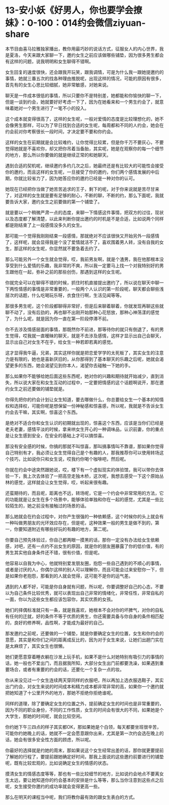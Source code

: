 # 13-安小妖《好男人，你也要学会撩妹》：0-100：014约会微信ziyuan-share

本节目由喜马拉雅独家播出，教你用最巧妙的说话方式，征服女人的内心世界，我是夏洛，今天来跟大家聊一下，邀约女生之前应该做哪些铺垫，因为很多男生都会有这样的问题，说我明明和女生聊得不错啊。

女生回复的速度很快，还会跟我开玩笑，跟我调情，可是为什么我一跟她提邀约的事情，她就三番五次的找各种理由推脱呢，出现这样的情况，可能的原因有很多，首先有的女生心思比较细腻，她非常敏感，对她来说。

聊天是一件成本很低的事情，所以只要你不是特别差，她都能和你愉快的聊一下，但是一谈到约会，她就要好好考虑一下了，因为在她看来和一个男生约会了，就意味着她对一个男生进行了一笔不小的投入。

这个成本就变得很高了，这样的女生呢，一般对爱情的态度是比较理想化的，她不会像男生那样，可以为了早日找到合适的女生呢，每周都和不同的人约会，她会在约会前对你考察很长一段时间，才决定要不要和你约会。

这样的女生在前期就是会比较难约，让你觉得比较累，但是你千万不要灰心，不要觉得她就是不喜欢你，却又把你吊着当备胎，其实呢，她是在观察你的每一个细节的地方，那么所以你要做的就是继续正常的和她聊天。

遇到合适的契机呢，继续邀约多约几次之后，她最终还是有比较大的可能性会接受你的邀约，而且这样的女生呢，一旦接受了你的邀约，你们两个感情发展的中后期，你就比较省力了，因为她答应你的邀约已经是一种对你的认可。

她现在已经把你当做了她苦苦追求的王子，剩下的呢，对于你来说就是苦尽甘来了，对这样的女生就是要有足够的耐心，不断的聊，不断的约，那么下面呢，我就要告诉大家，邀约女生之前要做的第一个铺垫了。

就是要以一个稍微严肃一点的态度，来聊一下情感这件事情，把双方的过往，现状以及态度都了解清楚，以此来判断你提出邀约的时机是不是合适，比如说两个同样都是刚结束了上一段感情没多久的女生。

那可能一个觉得我刚刚结束一段感情，那就绝对不应该很快又开始另外一段感情了，这样呢，就会显得我是个没了爱情就活不了，喜欢围着男人转，没有自我的女生，那这样的女生呢，你显然就不要急着去约了。

那么可能另外一个女生就会觉得，哎，我前男友啊，就是个渣男，我在他那根本没享受到什么爱情的乐趣，我非常的不爽，所以我一定要马上找一个对我特别好的男生跟他在一起，弥补之前的那些创伤，那遇到这样的女生呢。

你就完全可以在聊得不错的时候，抓住时机直接提出邀约了，所以说在聊天中聊一下两性情感的事情是非常重要的，一般两个人认识的第一阶段呢，聊天都会聊些浅层次的话题，什么吃喝玩乐呀，衣食住行啊，生活见闻等等。

那很多男生呢，这个阶段都聊得非常好，但是后来聊着聊着，你就发现再聊这些就聊不动了，没有后劲的，再也聊不出刚开始那种心花怒放，那种心神荡漾的感觉了，为什么呢，就是因为你一直在第一阶段停滞不前。

你不去涉及情感层面的事情，那既然你不前进，那等待你的就只有倒退了，有的男生觉得，哎我就一直暧昧的聊天，就是不去涉及感情，这样才显示出自己会聊天，显示出自己对女生不在乎，给女生一种若即若离的感觉。

这才显得我牛逼，兄弟，其实这样你就是把恋爱学学的太死板了，其实女生的注意力是有限的，她也是喜新厌旧的，从你那得到了基本聊天的乐趣之后呢，她就会渴望更多的东西，她会渴望见到你本人，渴望你去碰触一下她的手。

那么如果你不能够给她后面这些东西呢，她对你的兴趣和期待就开始减少，直到消失，所以说大家在和女生互动的过程中，一定要把情感的这个话题啊说开，那在邀约女生之前还要做的铺垫就是。

你得先把你的约会计划让女生知道，要去哪做什么，你总要给女生一个基本的知情权和选择权，可能你呢是想保留一份神秘感和惊喜感，所以呢，我就是不告诉女生约会去干嘛，其实啊，惊喜这个东西。

是绝对不适合你和女生认识的初期就出现的，惊喜这个东西，应该是当你们已经是老夫老妻，感情平淡的时候，拿来哄女生开心的一种调味品，认识前妻，你的重点是让女生感到安全，在安全的基础上才可以搞惊喜。

那没有安全感的时候，你搞的那就不叫惊喜，那叫搞事情叫不靠谱，那如果你觉得自己特别有才，我必须让女生觉得自己是个有趣的人，那我推荐你可以使用转场这个技巧，比如说你只和女生说，哎我约你喝个咖啡吧，然后呢。

你就在约会中途突然跟她说，哎，楼下有一个虚拟现实的体验馆，我可以带你去体验一下，我上次去体验了一把高空走独木桥，这次呢，我想去感受一下这个原始丛林的感觉，这样就会让女生觉得，哎，听起来很有趣。

还蛮期待的，而且呢，距离也不远，转场呢，它是一个约会中非常常用的方法，它的功能就是让女生在多个场景中，能够体验单独和你在一起的感觉，尤其是一些比较陌生的，她之前没有接触过的场景的话。

那么她就会在约会过程中，对你产生很强的一种依赖感，这个时候你的头上就会有一种叫做男朋友的光环效应存在，但是呢，这种效果一般的男生是做不到的，第一，你要知道附近有哪些好玩的有趣的地方，第二呢。

你要自己预先体验过，你自己都两眼一摸黑的话，那你一定没有办法给女生依赖感，对吧，还有一点约不出女生的原因，就是你的朋友圈暴露了你的低价值，有的男生其实他自身条件还不错，很有价值，但是呢。

他容易以自我为中心，他就特别爱发朋友圈，抱怨一些自己遇到的不顺心的事情，或者是讨厌的人，你偶尔这样的别人可以理解你，而且可能会过来安慰你一下，但是如果你老抱怨，那看到的人就会觉得，这可能不是你的运气差。

遇到的人都不好，可能是你自身就有问题，所以呢，你要调整好自己的心态，不要以为自己条件比较优秀，就可以表现出自己非常的情绪化，非常任性，非常自私的一面，你以为这些女生都应该包容你，其实优质的女孩。

她们的择偶标准就只有一条，就是我喜欢，她根本不会对你的坏脾气，对你的自私有任何的迁就，好的条件不等于优质的男生，你还需要具备与你自身的条件相匹配的，良好的修养啊，品性啊，才能成为最好的自己。

那发邀约之前呢，还要做的一个铺垫，就是你要确定女生的位置，女生和你约会的意愿，其实是和你们之间的距离成反比的，因为对于女生来说，让她们出趟门实在是太麻烦了，其实女生也很懒。

她们更愿意穿着睡衣躺在沙发上玩手机，如果不是什么对她特别有吸引力的事情的话，她一般也不爱出门，而且据我所知，大部分女生出门前都要洗澡，如果遇到重要场合，或者有重要的约会的话，还要化一个复杂一点的妆。

你从来没见过一个女生连续两天穿同样的衣服吧，所以再加上选衣服选鞋子，其实出门约会，对女生来说的时间成本和精力成本都非常非常的高，如果你一个邀约就把她知道了十公里开外的地方，那她不拒绝你拒绝谁呢。

同样的道理，除了要确定女生的位置之外，提前确定女生的时间也是非常重要的，因为不同的职业身份，不同的工作性质，女生的时间会有很大的不同，如果她是个大学生，那她的时间呢，就会比较空闲。

你约她下午三四点的样子其实都OK，那如果她是个白领，每天都要坐班很辛苦，可能你约她晚上的话，她就不一定会愿意跟你出来，尤其是第一次约会选在晚上的话，她会有很多安全性方面的顾虑，所以呢。

你最好的选择就是约她的周末，那如果说这个女生经常出差的话，那你就更要提前了解她的行程了，要提前跟她确定好时间，那我上面说的这些邀约前要进行的铺垫呢，既有比较宏观的，比如说确定女生的情感的状态。

摸清女生的情感态度等等，那也有一些比较细节的地方，比如说约会地点不要离女生太远，要让她知道你的约会基本的安排是什么等等，那么当你注意到这些点之后呢，女生接受你邀约的成功率就会变得更高一些。

那么在明天的课程当中呢，我们将教你最有效的跟女生表白的方式。